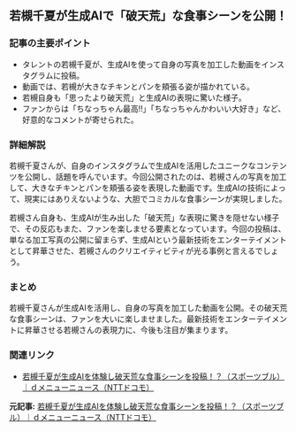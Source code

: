 ## 若槻千夏が生成AIで「破天荒」な食事シーンを公開！

### 記事の主要ポイント

* タレントの若槻千夏が、生成AIを使って自身の写真を加工した動画をインスタグラムに投稿。
* 動画では、若槻が大きなチキンとパンを頬張る姿が描かれている。
* 若槻自身も「思ったより破天荒」と生成AIの表現に驚いた様子。
* ファンからは「ちなっちゃん最高!!」「ちなっちゃんかわいい大好き」など、好意的なコメントが寄せられた。

### 詳細解説

若槻千夏さんが、自身のインスタグラムで生成AIを活用したユニークなコンテンツを公開し、話題を呼んでいます。今回公開されたのは、若槻さんの写真を加工して、大きなチキンとパンを頬張る姿を表現した動画です。生成AIの技術によって、現実にはありえないような、大胆でコミカルな食事シーンが実現しました。

若槻さん自身も、生成AIが生み出した「破天荒」な表現に驚きを隠せない様子で、その反応もまた、ファンを楽しませる要素となっています。今回の投稿は、単なる加工写真の公開に留まらず、生成AIという最新技術をエンターテイメントとして昇華させた、若槻さんのクリエイティビティが光る事例と言えるでしょう。

### まとめ

若槻千夏さんが生成AIを活用し、自身の写真を加工した動画を公開。その破天荒な食事シーンは、ファンを大いに楽しませました。最新技術をエンターテイメントに昇華させる若槻さんの表現力に、今後も注目が集まります。

### 関連リンク

* [若槻千夏が生成AIを体験し破天荒な食事シーンを投稿！？（スポーツブル）｜ｄメニューニュース（NTTドコモ）](https://topics.smt.docomo.ne.jp/article/sptbl/sports/sptbl-20240501000000000084?fm=topics)


**元記事:** [若槻千夏が生成AIを体験し破天荒な食事シーンを投稿！？（スポーツブル）｜ｄメニューニュース（NTTドコモ）](https://topics.smt.docomo.ne.jp/amp/article/sportsbull/sports/sportsbull-2059011)